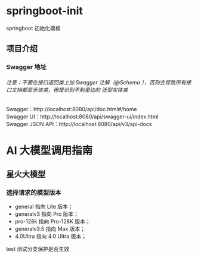 # springboot-init
springboot 初始化模板


## 项目介绍
### Swagger 地址
###### 注意：不要在接口返回类上加 Swagger 注解（@Schema ），否则会导致所有接口文档都显示该类，但是识别不到里边的 泛型实体类
Swagger：http://localhost:8080/api/doc.html#/home  
Swagger UI：http://localhost:8080/api/swagger-ui/index.html  
Swagger JSON API：http://localhost:8080/api/v3/api-docs


# AI 大模型调用指南
## 星火大模型
### 选择请求的模型版本
- general 指向 Lite 版本；
- generalv3 指向 Pro 版本； 
- pro-128k 指向 Pro-128K 版本； 
- generalv3.5 指向 Max 版本； 
- 4.0Ultra 指向 4.0 Ultra 版本；

test 测试分支保护是否生效